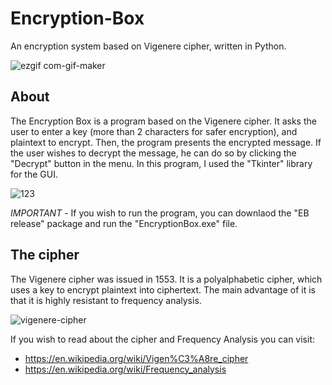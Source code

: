# Encryption-Box
An encryption system based on Vigenere cipher, written in Python.

![ezgif com-gif-maker](https://user-images.githubusercontent.com/103560553/194914374-61e71a06-567b-4eef-9d30-62bbfd3d6073.gif)




## About
The Encryption Box is a program based on the Vigenere cipher.
It asks the user to enter a key (more than 2 characters for safer encryption), and plaintext to encrypt. Then, the program presents the encrypted message.
If the user wishes to decrypt the message, he can do so by clicking the "Decrypt" button in the menu.
In this program, I used the "Tkinter" library for the GUI.

![123](https://user-images.githubusercontent.com/103560553/194918643-2680c671-374e-4327-9988-d483119c535e.PNG)


*IMPORTANT* - If you wish to run the program, you can downlaod the "EB release" package and run the "EncryptionBox.exe" file. 


## The cipher
The Vigenere cipher was issued in 1553. It is a polyalphabetic cipher, which uses a key to encrypt plaintext into ciphertext. The main advantage of it is that it is highly resistant to frequency analysis.

![vigenere-cipher](https://user-images.githubusercontent.com/103560553/196162003-5043af75-310f-4060-a373-97d39825fbbf.png)


If you wish to read about the cipher and Frequency Analysis you can visit:
* https://en.wikipedia.org/wiki/Vigen%C3%A8re_cipher
* https://en.wikipedia.org/wiki/Frequency_analysis
